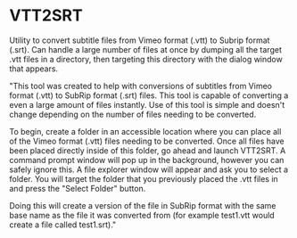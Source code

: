 # VTT2SRT
Utility to convert subtitle files from Vimeo format (.vtt) to Subrip format (.srt). Can handle a large number of files at once by dumping all the target .vtt files in a directory, then targeting this directory with the dialog window that appears.

"This tool was created to help with conversions of subtitles from Vimeo format (.vtt) to SubRip format (.srt) files. This tool is capable of converting a even a large amount of files instantly. Use of this tool is simple and doesn't change depending on the number of files needing to be converted.

To begin, create a folder in an accessible location where you can place all of the Vimeo format (.vtt) files needing to be converted. Once all files have been placed directly inside of this folder, go ahead and launch VTT2SRT. A command prompt window will pop up in the background, however you can safely ignore this. A file explorer window will appear and ask you to select a folder. You will target the folder that you previously placed the .vtt files in and press the "Select Folder" button.

Doing this will create a version of the file in SubRip format with the same base name as the file it was converted from (for example test1.vtt would create a file called test1.srt)."
